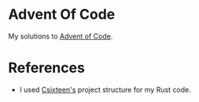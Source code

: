 # Advent Of Code

My solutions to [Advent of Code](https://adventofcode.com/). 

# References
- I used [Csixteen's](https://github.com/csixteen/AdventOfCode/) project structure for my Rust code.
